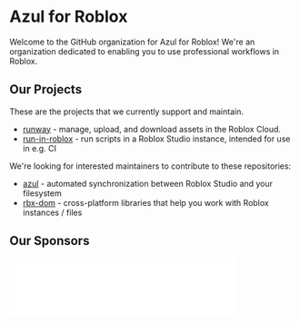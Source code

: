 # Azul for Roblox
Welcome to the GitHub organization for Azul for Roblox! We're an organization dedicated to enabling you to use professional workflows in Roblox.

## Our Projects
These are the projects that we currently support and maintain.
* [runway](https://github.com/azul-rbx/runway) - manage, upload, and download assets in the Roblox Cloud.
* [run-in-roblox](https://github.com/azul-rbx/run-in-roblox) - run scripts in a Roblox Studio instance, intended for use in e.g. CI
  
We're looking for interested maintainers to contribute to these repositories:
* [azul](https://github.com/azul-rbx/azul) - automated synchronization between Roblox Studio and your filesystem
* [rbx-dom](https://github.com/azul-rbx/) - cross-platform libraries that help you work with Roblox instances / files

## Our Sponsors
<img src="paradoxum-games.png" alt="The Paradoxum Games logo, in white" width=400 />


